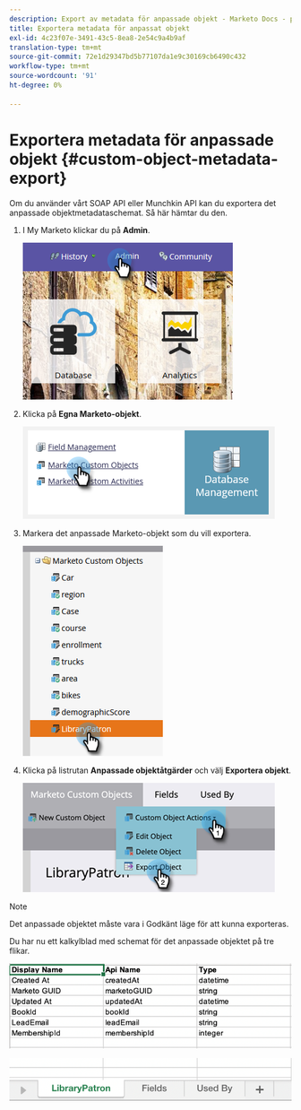 ```yaml
---
description: Export av metadata för anpassade objekt - Marketo Docs - produktdokumentation
title: Exportera metadata för anpassat objekt
exl-id: 4c23f07e-3491-43c5-8ea8-2e54c9a4b9af
translation-type: tm+mt
source-git-commit: 72e1d29347bd5b77107da1e9c30169cb6490c432
workflow-type: tm+mt
source-wordcount: '91'
ht-degree: 0%

---
```


# Exportera metadata för anpassade objekt {#custom-object-metadata-export}

Om du använder vårt SOAP API eller Munchkin API kan du exportera det anpassade objektmetadataschemat. Så här hämtar du den.

1. I My Marketo klickar du på **Admin**.

   ![](assets/custom-object-metadata-export-1.png)

1. Klicka på **Egna Marketo-objekt**.

   ![](assets/custom-object-metadata-export-2.png)

1. Markera det anpassade Marketo-objekt som du vill exportera.

   ![](assets/custom-object-metadata-export-3.png)

1. Klicka på listrutan **Anpassade objektåtgärder** och välj **Exportera objekt**.

   ![](assets/custom-object-metadata-export-4.png)

>[!NOTE]
>
>Det anpassade objektet måste vara i Godkänt läge för att kunna exporteras.

Du har nu ett kalkylblad med schemat för det anpassade objektet på tre flikar.

![](assets/custom-object-metadata-export-5.png)

![](assets/custom-object-metadata-export-6.png)
